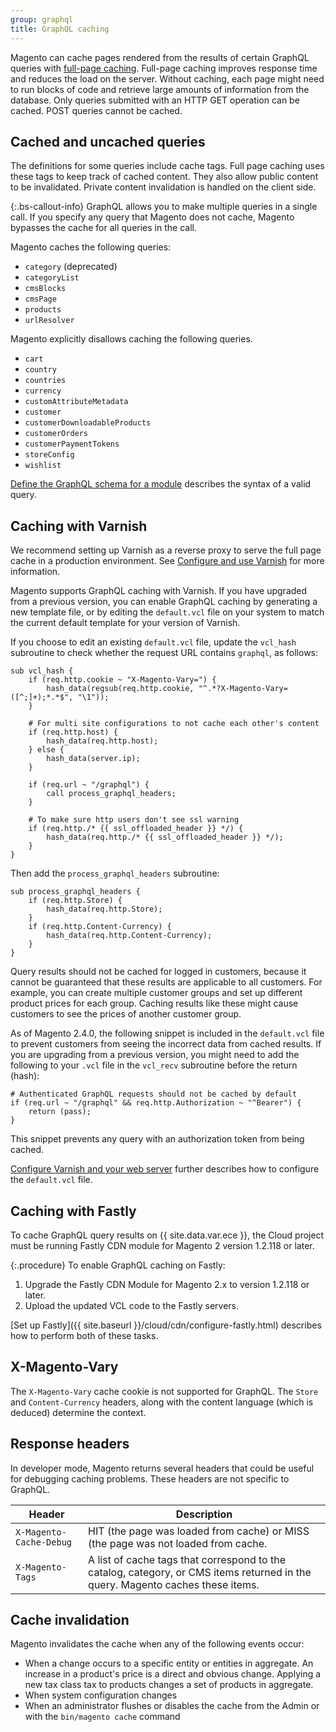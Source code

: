 ```yaml
---
group: graphql
title: GraphQL caching
---
```


Magento can cache pages rendered from the results of certain GraphQL queries with [full-page caching]({{page.baseurl}}/extension-dev-guide/cache/page-caching.html). Full-page caching improves response time and reduces the load on the server. Without caching, each page might need to run blocks of code and retrieve large amounts of information from the database. Only queries submitted with an HTTP GET operation can be cached. POST queries cannot be cached.

## Cached and uncached queries

The definitions for some queries include cache tags. Full page caching uses these tags to keep track of cached content. They also allow public content to be invalidated. Private content invalidation is handled on the client side.

{:.bs-callout-info}
GraphQL allows you to make multiple queries in a single call. If you specify any query that Magento does not cache, Magento bypasses the cache for all queries in the call.

Magento caches the following queries:

*  `category` (deprecated)
*  `categoryList`
*  `cmsBlocks`
*  `cmsPage`
*  `products`
*  `urlResolver`

Magento explicitly disallows caching the following queries.

*  `cart`
*  `country`
*  `countries`
*  `currency`
*  `customAttributeMetadata`
*  `customer`
*  `customerDownloadableProducts`
*  `customerOrders`
*  `customerPaymentTokens`
*  `storeConfig`
*  `wishlist`

[Define the GraphQL schema for a module]({{page.baseurl}}/graphql/develop/create-graphqls-file.html) describes the syntax of a valid query.

## Caching with Varnish

We recommend setting up Varnish as a reverse proxy to serve the full page cache in a production environment. See [Configure and use Varnish]({{page.baseurl}}/config-guide/varnish/config-varnish.html) for more information.

Magento supports GraphQL caching with Varnish. If you have upgraded from a previous version, you can enable GraphQL caching by generating a new template file, or by editing the `default.vcl` file on your system to match the current default template for your version of Varnish.

If you choose to edit an existing `default.vcl` file, update the `vcl_hash` subroutine to check whether the request URL contains `graphql`, as follows:

```text
sub vcl_hash {
    if (req.http.cookie ~ "X-Magento-Vary=") {
        hash_data(regsub(req.http.cookie, "^.*?X-Magento-Vary=([^;]+);*.*$", "\1"));
    }

    # For multi site configurations to not cache each other's content
    if (req.http.host) {
        hash_data(req.http.host);
    } else {
        hash_data(server.ip);
    }

    if (req.url ~ "/graphql") {
        call process_graphql_headers;
    }

    # To make sure http users don't see ssl warning
    if (req.http./* {{ ssl_offloaded_header }} */) {
        hash_data(req.http./* {{ ssl_offloaded_header }} */);
    }
}
```

Then add the `process_graphql_headers` subroutine:

```text
sub process_graphql_headers {
    if (req.http.Store) {
        hash_data(req.http.Store);
    }
    if (req.http.Content-Currency) {
        hash_data(req.http.Content-Currency);
    }
}
```

Query results should not be cached for logged in customers, because it cannot be guaranteed that these results are applicable to all customers. For example, you can create multiple customer groups and set up different product prices for each group. Caching results like these might cause customers to see the prices of another customer group.

As of Magento 2.4.0, the following snippet is included in the `default.vcl` file to prevent customers from seeing the incorrect data from cached results. If you are upgrading from a previous version, you might need to add the following to your `.vcl` file in the `vcl_recv` subroutine before the return (hash):

```text
# Authenticated GraphQL requests should not be cached by default
if (req.url ~ "/graphql" && req.http.Authorization ~ "^Bearer") {
    return (pass);
}
```

This snippet prevents any query with an authorization token from being cached.

[Configure Varnish and your web server]({{page.baseurl}}/config-guide/varnish/config-varnish-configure.html) further describes how to configure the `default.vcl` file.

## Caching with Fastly

To cache GraphQL query results on {{ site.data.var.ece }}, the Cloud project must be running Fastly CDN module for Magento 2 version 1.2.118 or later.

{:.procedure}
To enable GraphQL caching on Fastly:

1. Upgrade the Fastly CDN Module for Magento 2.x to version 1.2.118 or later.
1. Upload the updated VCL code to the Fastly servers.

[Set up Fastly]({{ site.baseurl }}/cloud/cdn/configure-fastly.html) describes how to perform both of these tasks.

## X-Magento-Vary

The `X-Magento-Vary` cache cookie is not supported for GraphQL. The `Store` and `Content-Currency`  headers, along with the content language (which is deduced) determine the context.

## Response headers

In developer mode, Magento returns several headers that could be useful for debugging caching problems. These headers are not specific to GraphQL.

Header | Description
--- |---
`X-Magento-Cache-Debug` | HIT (the page was loaded from cache) or MISS (the page was not loaded from cache.
`X-Magento-Tags` | A list of cache tags that correspond to the catalog, category, or CMS items returned in the query. Magento caches these items.

## Cache invalidation

Magento invalidates the cache when any of the following events occur:

*  When a change occurs to a specific entity or entities in aggregate. An increase in a product's price is a direct and obvious change. Applying a new tax class tax to products changes a set of products in aggregate.
*  When system configuration changes
*  When an administrator flushes or disables the cache from the Admin or with the `bin/magento cache` command
